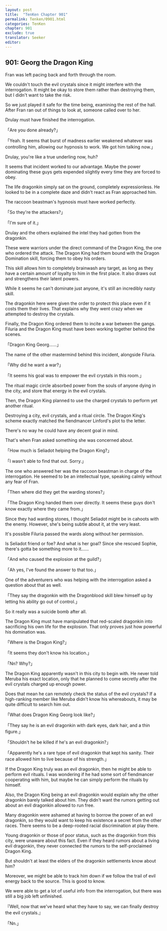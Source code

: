```yaml
---
layout: post
title:  "TenKen Chapter 901"
permalink: Tenken/0901.html
categories: TenKen
chapter: 901
exclude: true
translator: Seeker
editor: 
---
```

<h2>901: Georg the Dragon King</h2>

Fran was left pacing back and forth through the room.

We couldn't touch the evil crystals since it might interfere with the interrogation. It might be okay to store them rather than destroying them, but I didn't want to take the risk.

So we just played it safe for the time being, examining the rest of the hall. After Fran ran out of things to look at, someone called over to her.

Drulay must have finished the interrogation.

「Are you done already?」

「Yeah. It seems that burst of madness earlier weakened whatever was controlling him, allowing our hypnosis to work. We got him talking now.」

Drulay, you're like a true underling now, huh?

It seems that incident worked to our advantage. Maybe the power dominating these guys gets expended slightly every time they are forced to obey.

The life dragonkin simply sat on the ground, completely expressionless. He looked to be in a complete daze and didn't react as Fran approached him.

The raccoon beastman's hypnosis must have worked perfectly.

「So they're the attackers?」

「I'm sure of it.」

Drulay and the others explained the intel they had gotten from the dragonkin.

These were warriors under the direct command of the Dragon King, the one who ordered the attack. The Dragon King had them bound with the Dragon Domination skill, forcing them to obey his orders.

This skill allows him to completely brainwash any target, as long as they have a certain amount of loyalty to him in the first place. It also draws out and strengthens their latent powers.

While it seems he can't dominate just anyone, it's still an incredibly nasty skill.

The dragonkin here were given the order to protect this place even if it costs them their lives. That explains why they went crazy when we attempted to destroy the crystals.

Finally, the Dragon King ordered them to incite a war between the gangs. Filuria and the Dragon King must have been working together behind the scenes.

「Dragon King Georg……」

The name of the other mastermind behind this incident, alongside Filuria.

「Why did he want a war?」

「It seems his goal was to empower the evil crystals in this room.」

The ritual magic circle absorbed power from the souls of anyone dying in the city, and store that energy in the evil crystals.

Then, the Dragon King planned to use the charged crystals to perform yet another ritual.

Destroying a city, evil crystals, and a ritual circle. The Dragon King's scheme exactly matched the fiendmancer Linford's plot to the letter.

There's no way he could have any decent goal in mind.

That's when Fran asked something she was concerned about.

「How much is Seliadot helping the Dragon King?」

「I wasn't able to find that out. Sorry.」

The one who answered her was the raccoon beastman in charge of the interrogation. He seemed to be an intellectual type, speaking calmly without any fear of Fran.

「Then where did they get the warding stones?」

「The Dragon King handed them over directly. It seems these guys don't know exactly where they came from.」

Since they had warding stones, I thought Seliadot might be in cahoots with the enemy. However, she's being subtle about it, at the very least.

It's possible Filuria passed the wards along without her permission.

Is Seliadot friend or foe? And what is her goal? Since she rescued Sophie, there's gotta be something more to it……

「And who caused the explosion at the guild?」

「Ah yes, I've found the answer to that too.」

One of the adventurers who was helping with the interrogation asked a question about that as well.

「They say the dragonkin with the Dragonblood skill blew himself up by letting his ability go out of control.」

So it really was a suicide bomb after all.

The Dragon King must have manipulated that red-scaled dragonkin into sacrificing his own life for the explosion. That only proves just how powerful his domination was.

「Where is the Dragon King?」

「It seems they don't know his location.」

「Nn? Why?」

The Dragon King apparently wasn't in this city to begin with. He never told Meruba his exact location, only that he planned to come secretly after the evil crystals charged up enough power.

Does that mean he can remotely check the status of the evil crystals? If a high-ranking member like Meruba didn't know his whereabouts, it may be quite difficult to search him out.

「What does Dragon King Georg look like?」

「They say he is an evil dragonkin with dark eyes, dark hair, and a thin figure.」

「Shouldn't he be killed if he's an evil dragonkin?」

「Apparently he's a rare type of evil dragonkin that kept his sanity. Their race allowed him to live because of his strength.」

If the Dragon King truly was an evil dragonkin, then he might be able to perform evil rituals. I was wondering if he had some sort of fiendmancer cooperating with him, but maybe he can simply perform the rituals by himself.

Also, the Dragon King being an evil dragonkin would explain why the other dragonkin barely talked about him. They didn't want the rumors getting out about an evil dragonkin allowed to run free.

Many dragonkin were ashamed at having to borrow the power of an evil dragonkin, so they would want to keep his existence a secret from the other races. There seems to be a deep-rooted racial discrimination at play there.

Young dragonkin or those of poor status, such as the dragonkin from this city, were unaware about this fact. Even if they heard rumors about a living evil dragonkin, they never connected the rumors to the self-proclaimed Dragon King.

But shouldn't at least the elders of the dragonkin settlements know about him?

Moreover, we might be able to track him down if we follow the trail of evil energy back to the source. This is good to know.

We were able to get a lot of useful info from the interrogation, but there was still a big job left unfinished.

『Well, now that we've heard what they have to say, we can finally destroy the evil crystals.』

「Nn.」



